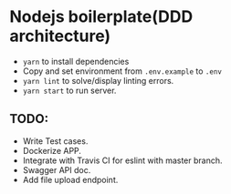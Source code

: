 # Nodejs boilerplate(DDD architecture)

* `yarn` to install dependencies
* Copy and set environment from `.env.example` to `.env`
* `yarn lint` to solve/display linting errors.
* `yarn start` to run server.


## TODO: 
- Write Test cases.
- Dockerize APP.
- Integrate with Travis CI for eslint with master branch.
- Swagger API doc.
- Add file upload endpoint.
